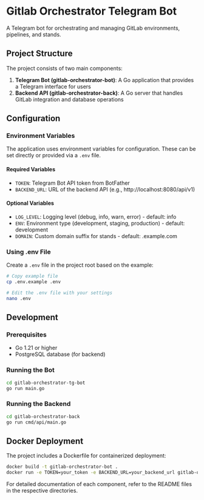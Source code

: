 # Gitlab Orchestrator Telegram Bot

A Telegram bot for orchestrating and managing GitLab environments, pipelines, and stands.

## Project Structure

The project consists of two main components:

1. **Telegram Bot (gitlab-orchestrator-bot)**: A Go application that provides a Telegram interface for users
2. **Backend API (gitlab-orchestrator-back)**: A Go server that handles GitLab integration and database operations

## Configuration

### Environment Variables

The application uses environment variables for configuration. These can be set directly or provided via a `.env` file.

#### Required Variables

- `TOKEN`: Telegram Bot API token from BotFather
- `BACKEND_URL`: URL of the backend API (e.g., http://localhost:8080/api/v1)

#### Optional Variables

- `LOG_LEVEL`: Logging level (debug, info, warn, error) - default: info
- `ENV`: Environment type (development, staging, production) - default: development
- `DOMAIN`: Custom domain suffix for stands - default: .example.com

### Using .env File

Create a `.env` file in the project root based on the example:

```bash
# Copy example file
cp .env.example .env

# Edit the .env file with your settings
nano .env
```

## Development

### Prerequisites

- Go 1.21 or higher
- PostgreSQL database (for backend)

### Running the Bot

```bash
cd gitlab-orchestrator-tg-bot
go run main.go
```

### Running the Backend

```bash
cd gitlab-orchestrator-back
go run cmd/api/main.go
```

## Docker Deployment

The project includes a Dockerfile for containerized deployment:

```bash
docker build -t gitlab-orchestrator-bot .
docker run -e TOKEN=your_token -e BACKEND_URL=your_backend_url gitlab-orchestrator-bot
```

For detailed documentation of each component, refer to the README files in the respective directories.
